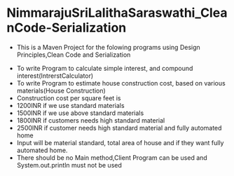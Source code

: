 # NimmarajuSriLalithaSaraswathi_CleanCode-Serialization
- This is a Maven Project for the folowing programs using Design Principles,Clean Code and Serialization
 * To write Program to calculate simple interest, and compound interest(IntrerstCalculator)
 * To write Program to estimate house construction cost, based on various  materials(House Construction)
 * Construction cost per square feet is
 * 1200INR if we use standard materials
 * 1500INR if we use above standard materials
 * 1800INR if customers needs high standard material
 * 2500INR if customer needs high standard material and fully automated home
 * Input will be material standard, total area of house and if they want fully automated home.
 * There should be no Main method,Client Program can be used and System.out.println must not be used
